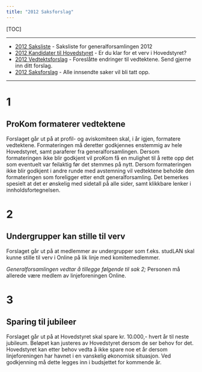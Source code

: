 ```yaml
---
title: "2012 Saksforslag"
---
```


[TOC]

---

* [2012 Saksliste](/wiki/online/generalforsamlingen/2012/saksliste) - Saksliste for generalforsamlingen 2012
* [2012 Kandidater til Hovedstyret](/wiki/online/generalforsamlingen/2012/valg) - Er du klar for et verv i Hovedstyret?
* [2012 Vedtektsforslag](/wiki/online/generalforsamlingen/2012/vedtektsforslag) - Foreslåtte endringer til vedtektene. Send gjerne inn ditt forslag.
* [2012 Saksforslag](/wiki/online/generalforsamlingen/2012/saksforslag) - Alle innsendte saker vil bli tatt opp.
- - -

# 1

## ProKom formaterer vedtektene

Forslaget går ut på at profil- og aviskomiteen skal, i år igjen, formatere vedtektene. Formateringen må deretter godkjennes enstemmig av hele Hovedstyret, samt paraferer fra generalforsamlingen. Dersom formateringen ikke blir godkjent vil proKom få en mulighet til å rette opp det som eventuelt var feilaktig før det stemmes på nytt. Dersom formateringen ikke blir godkjent i andre runde med avstemning vil vedtektene beholde den formateringen som foreligger etter endt generalforsamling. Det bemerkes spesielt at det er ønskelig med sidetall på alle sider, samt klikkbare lenker i innholdsfortegnelsen.

# 2

## Undergrupper kan stille til verv

Forslaget går ut på at medlemmer av undergrupper som f.eks. studLAN skal kunne stille til verv i Online på lik linje med komitemedlemmer.

*Generalforsamlingen vedtar å tillegge følgende til sak 2;* Personen må allerede være medlem av linjeforeningen Online.

# 3

## Sparing til jubileer

Forslaget går ut på at Hovedstyret skal spare kr. 10.000,- hvert år til neste jubileum. Beløpet kan justeres av Hovedstyret dersom de ser behov for det. Hovedstyret kan etter behov vedta å ikke spare noe et år dersom linjeforeningen har havnet i en vanskelig økonomisk situasjon. Ved godkjenning må dette legges inn i budsjettet for kommende år.